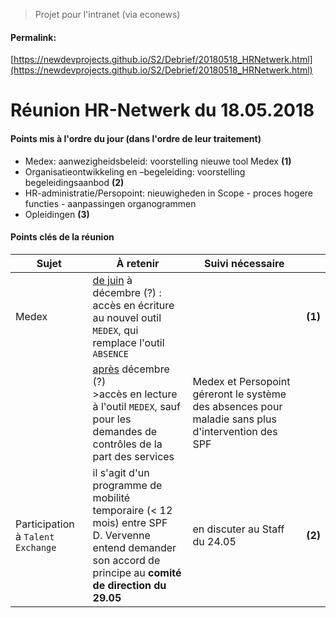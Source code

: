 <link rel="stylesheet" href="https://newdevprojects.github.io/S2/S2.css">

> Projet pour l'intranet (via econews)

#### Permalink: 
[https://newdevprojects.github.io/S2/Debrief/20180518_HRNetwerk.html](https://newdevprojects.github.io/S2/Debrief/20180518_HRNetwerk.html)

# Réunion HR-Netwerk du 18.05.2018

#### Points mis à l'ordre du jour (dans l'ordre de leur traitement)

* Medex: aanwezigheidsbeleid: voorstelling
nieuwe tool Medex **(1)**
* Organisatieontwikkeling en –begeleiding: voorstelling begeleidingsaanbod **(2)**
* HR-administratie/Persopoint: nieuwigheden in Scope - proces hogere functies - aanpassingen organogrammen
* Opleidingen **(3)**

#### Points clés de la réunion

| Sujet | &Agrave; retenir | Suivi nécessaire | &nbsp; |
| --- | --- | --- | --- |
| Medex | <u>de juin</u> à décembre (?) :<br>accès en écriture au nouvel outil `MEDEX`, qui remplace l'outil `ABSENCE` | &nbsp; | **(1)** |
| &nbsp; | <u>après</u> décembre (?)<br>>accès en lecture à l'outil `MEDEX`, sauf pour les demandes de contrôles de la part des services | Medex et Persopoint géreront le système des absences pour maladie sans plus d'intervention des SPF | &nbsp; |
| Participation à `Talent Exchange` | il s'agit d'un programme de mobilité temporaire (&lt; 12 mois) entre SPF<br>D. Vervenne entend demander son accord de principe au <b>comité de direction du 29.05</b> | en discuter au Staff du 24.05 | **(2)** |


